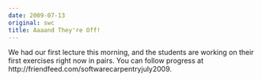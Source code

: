 ```yaml
---
date: 2009-07-13
original: swc
title: Aaaand They're Off!
---
```

<p>We had our first lecture this morning, and the students are working on their first exercises right now in pairs. You can follow progress at http://friendfeed.com/softwarecarpentryjuly2009.</p>
